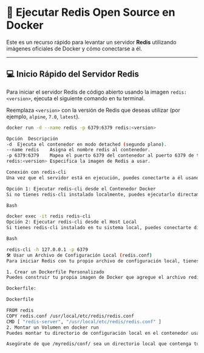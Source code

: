 # 🚀 Ejecutar Redis Open Source en Docker

Este es un recurso rápido para levantar un servidor **Redis** utilizando imágenes oficiales de Docker y cómo conectarse a él.

---

## 💻 Inicio Rápido del Servidor Redis

Para iniciar el servidor Redis de código abierto usando la imagen `redis:<version>`, ejecuta el siguiente comando en tu terminal.

Reemplaza `<version>` con la versión de Redis que deseas utilizar (por ejemplo, `alpine`, `7.0`, `latest`).

```bash
docker run -d --name redis -p 6379:6379 redis:<version>

Opción	Descripción
-d	Ejecuta el contenedor en modo detached (segundo plano).
--name redis	Asigna el nombre redis al contenedor.
-p 6379:6379	Mapea el puerto 6379 del contenedor al puerto 6379 de tu host.
redis:<version>	Especifica la imagen de Redis a usar.

Conexión con redis-cli
Una vez que el servidor está en ejecución, puedes conectarte a él usando la herramienta de línea de comandos redis-cli.

Opción 1: Ejecutar redis-cli desde el Contenedor Docker
Si no tienes redis-cli instalado localmente, puedes ejecutarlo directamente desde el contenedor Docker que acabas de crear:

Bash

docker exec -it redis redis-cli
Opción 2: Ejecutar redis-cli desde el Host Local
Si tienes redis-cli instalado en tu sistema local, puedes conectarte directamente al puerto expuesto:

Bash

redis-cli -h 127.0.0.1 -p 6379
🛠️ Usar un Archivo de Configuración Local (redis.conf)
Para iniciar Redis con tu propio archivo de configuración local, tienes dos métodos principales.

1. Crear un Dockerfile Personalizado
Puedes construir tu propia imagen de Docker que agregue el archivo redis.conf y lo use al iniciar el servidor.

Dockerfile:

Dockerfile

FROM redis
COPY redis.conf /usr/local/etc/redis/redis.conf
CMD [ "redis-server", "/usr/local/etc/redis/redis.conf" ]
2. Montar un Volumen en docker run
Puedes montar tu directorio de configuración local en el contenedor usando la opción -v de docker run.

Asegúrate de que /myredis/conf/ sea un directorio local que contenga tu archivo redis.conf.

